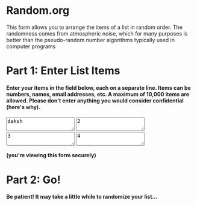<html>
  <body>
     <link rel="stylesheet" type="text/css" href="style.css">
     <script src="javascript.js"></script>
    <div>
      <h1>Random.org</h1>
      <p> This form allows you to arrange the items of a list in random order. The randomness comes from atmospheric noise, which for many purposes is better than the pseudo-random number algorithms typically used in computer programs</p>
      <h1 class= boy>Part 1: Enter List Items</h1>
      <h4>Enter your items in the field below, each on a separate line. Items can be numbers, names, email addresses, etc. A maximum of 10,000 items are allowed. Please don't enter anything you would consider confidential (here's why).<h4>
       <div class="container">
  <textarea>daksh</textarea>
  <textarea>2</textarea>
  <textarea>3</textarea>
  <textarea>4</textarea>
</div>
       <p>(you're viewing this form securely)</p>
       <h1> Part 2: Go!
         <h4>Be patient! It may take a little while to randomize your list...</h4><br>
           </div>
         </body>
         </html>
